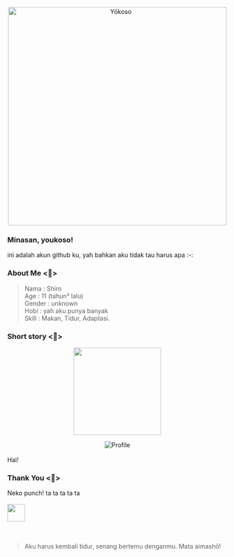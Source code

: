 
<p align="center">
  <img src="https://files.catbox.moe/q7ihpu.jpg" width="500px" alt="Yōkoso">
</p>

### Minasan, youkoso!
ini adalah akun github ku, yah bahkan aku tidak tau harus apa :-:

### About Me <🪻>


> Nama   : Shiro <br>
> Age    : 11 (tahun² lalu) <br>
> Gender : unknown <br>
> Hobi   : yah aku punya banyak <br>
> Skill  : Makan, Tidur, Adaptasi.

### Short story <🌿>


<p align="center">
  <img src="https://files.catbox.moe/szp6b6.jpg" width="200" 
</p>
  <div align="center">
  <img src="https://komarev.com/ghpvc/?username=shiro-nesu&color=green&style=plastic&label=Dilihat" alt="Profile">
</div>

<br> 
Hai! <br>

### Thank You <🪷>
Neko punch! ta ta ta ta ta
<br><br>
<img src="https://user-images.githubusercontent.com/74038190/212284158-e840e285-664b-44d7-b79b-e264b5e54825.gif" height="40" />
<br><br><br>
> Aku harus kembali tidur, senang bertemu denganmu. Mata aimashō!
